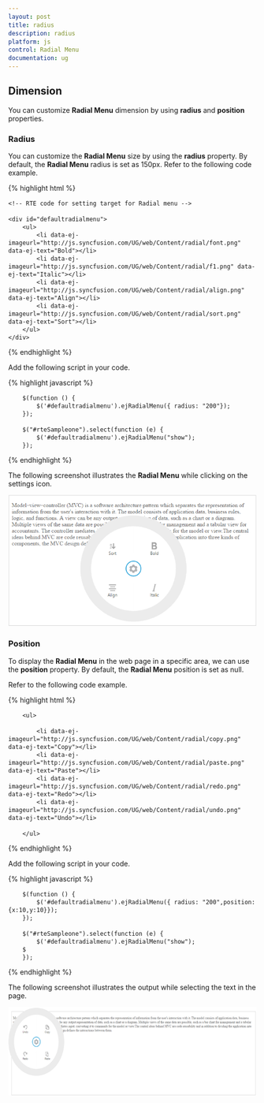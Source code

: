 ```yaml
---
layout: post
title: radius
description: radius
platform: js
control: Radial Menu
documentation: ug
---
```


## Dimension

You can customize **Radial Menu** dimension by using **radius** and **position** properties.

### Radius

You can customize the **Radial Menu** size by using the **radius** property. By default, the **Radial Menu** radius is set as 150px. Refer to the following code example.

{% highlight html %}

    <!-- RTE code for setting target for Radial menu -->

    <div id="defaultradialmenu">
        <ul>
            <li data-ej-imageurl="http://js.syncfusion.com/UG/web/Content/radial/font.png" data-ej-text="Bold"></li>
            <li data-ej-imageurl="http://js.syncfusion.com/UG/web/Content/radial/f1.png" data-ej-text="Italic"></li>
            <li data-ej-imageurl="http://js.syncfusion.com/UG/web/Content/radial/align.png" data-ej-text="Align"></li>
            <li data-ej-imageurl="http://js.syncfusion.com/UG/web/Content/radial/sort.png" data-ej-text="Sort"></li>
        </ul>
    </div>
    
{% endhighlight %}

Add the following script in your code.
    
{% highlight javascript %}

        $(function () {
            $('#defaultradialmenu').ejRadialMenu({ radius: "200"});
        });
        
        $("#rteSampleone").select(function (e) {
            $('#defaultradialmenu').ejRadialMenu("show");
        });

{% endhighlight %}


The following screenshot illustrates the **Radial Menu** while clicking on the settings icon.

![](dimension-images\dimension_img2.png)

### Position 

To display the **Radial Menu** in the web page in a specific area, we can use the **position** property. By default, the **Radial Menu** position is set as null. 

Refer to the following code example.

{% highlight html %}

        <ul>
        
            <li data-ej-imageurl="http://js.syncfusion.com/UG/web/Content/radial/copy.png" data-ej-text="Copy"></li>
            <li data-ej-imageurl="http://js.syncfusion.com/UG/web/Content/radial/paste.png" data-ej-text="Paste"></li>
            <li data-ej-imageurl="http://js.syncfusion.com/UG/web/Content/radial/redo.png" data-ej-text="Redo"></li>
            <li data-ej-imageurl="http://js.syncfusion.com/UG/web/Content/radial/undo.png" data-ej-text="Undo"></li>

        </ul>

{% endhighlight %}

Add the following script in your code.
    
{% highlight javascript %}

        $(function () {
            $('#defaultradialmenu').ejRadialMenu({ radius: "200",position:{x:10,y:10}});
        });
        
        $("#rteSampleone").select(function (e) {
            $('#defaultradialmenu').ejRadialMenu("show");
        $
        });

{% endhighlight %}



The following screenshot illustrates the output while selecting the text in the page.

![](dimension-images\dimension_img4.png)